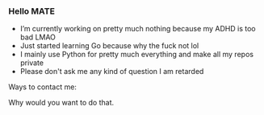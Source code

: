 ### Hello MATE


- I’m currently working on pretty much nothing because my ADHD is too bad LMAO
- Just started learning Go because why the fuck not lol
- I mainly use Python for pretty much everything and make all my repos private 
- Please don't ask me any kind of question I am retarded 


Ways to contact me:


Why would you want to do that.

